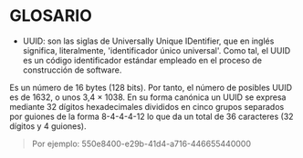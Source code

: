 # GLOSARIO

+ UUID: son las siglas de Universally Unique IDentifier, que en inglés significa, literalmente, 'identificador único universal'. Como tal, el UUID es un código identificador estándar empleado en el proceso de construcción de software.

Es un número de 16 bytes (128 bits). Por tanto, el número de posibles UUID es de 1632, o unos 3,4 × 1038. En su forma canónica un UUID se expresa mediante 32 dígitos hexadecimales divididos en cinco grupos separados por guiones de la forma 8-4-4-4-12 lo que da un total de 36 caracteres (32 dígitos y 4 guiones).

> Por ejemplo: 550e8400-e29b-41d4-a716-446655440000
